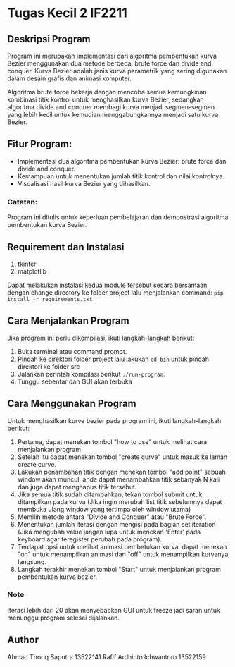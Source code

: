 # Tugas Kecil 2 IF2211

## Deskripsi Program

Program ini merupakan implementasi dari algoritma pembentukan kurva Bezier menggunakan dua metode berbeda: brute force dan divide and conquer. Kurva Bezier adalah jenis kurva parametrik yang sering digunakan dalam desain grafis dan animasi komputer.

Algoritma brute force bekerja dengan mencoba semua kemungkinan kombinasi titik kontrol untuk menghasilkan kurva Bezier, sedangkan algoritma divide and conquer membagi kurva menjadi segmen-segmen yang lebih kecil untuk kemudian menggabungkannya menjadi satu kurva Bezier.

## Fitur Program:

- Implementasi dua algoritma pembentukan kurva Bezier: brute force dan divide and conquer.
- Kemampuan untuk menentukan jumlah titik kontrol dan nilai kontrolnya.
- Visualisasi hasil kurva Bezier yang dihasilkan.

### Catatan:
Program ini ditulis untuk keperluan pembelajaran dan demonstrasi algoritma pembentukan kurva Bezier.

## Requirement dan Instalasi

1. tkinter
2. matplotlib

Dapat melakukan instalasi kedua module tersebut secara bersamaan dengan change directory ke folder project lalu menjalankan command:
`pip install -r requirements.txt`

## Cara Menjalankan Program

Jika program ini perlu dikompilasi, ikuti langkah-langkah berikut:

1. Buka terminal atau command prompt.
2. Pindah ke direktori folder project lalu lakukan
`cd bin`
untuk pindah direktori ke folder src
3. Jalankan perintah kompilasi berikut 
`./run-program`.
4. Tunggu sebentar dan GUI akan terbuka

## Cara Menggunakan Program

Untuk menghasilkan kurve bezier pada program ini, ikuti langkah-langkah berikut:

1. Pertama, dapat menekan tombol "how to use" untuk melihat cara menjalankan program.
2. Setelah itu dapat menekan tombol "create curve" untuk masuk ke laman create curve.
3. Lakukan penambahan titik dengan menekan tombol "add point" sebuah window akan muncul, anda dapat menambahkan titik sebanyak N kali dan juga dapat menghapus titik tersebut.
4. Jika semua titik sudah ditambahkan, tekan tombol submit untuk ditampilkan pada kurva (Jika ingin merubah list titik sebelumnya dapat membuka ulang window yang tertimpa oleh window utama)
5. Memilih metode antara "Divide and Conquer" atau "Brute Force".
6. Menentukan jumlah iterasi dengan mengisi pada bagian set iteration (Jika mengubah value jangan lupa untuk menekan 'Enter' pada keyboard agar teregister perubah pada program).
7. Terdapat opsi untuk melihat animasi pembetukan kurva, dapat menekan "on" untuk menampilkan animasi dan "off" untuk menampilkan kurvanya langsung.
8. Langkah terakhir menekan tombol "Start" untuk menjalankan program pembentukan kurva bezier.

### Note
Iterasi lebih dari 20 akan menyebabkan GUI untuk freeze jadi saran untuk menunggu program selesai dijalankan.  

## Author

Ahmad Thoriq Saputra
13522141
Rafif Ardhinto Ichwantoro
13522159